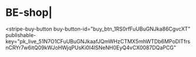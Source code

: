 # BE-shop|

<script async
  src="https://js.stripe.com/v3/buy-button.js">
</script>

<stripe-buy-button
  buy-button-id="buy_btn_1RS0rfFuUBuGNJka86CgvcXT"
  publishable-key="pk_live_51N7O1CFuUBuGNJkaafJQmWHzCTMX5mhWTDb6MPoDlTfrsnCRYr7w6itQ09kWJoHWjqPUsKi0I4lSNeNH0EyQ4vCX0087DQaPCG"
>
</stripe-buy-button>
